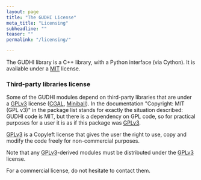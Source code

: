 ```yaml
---
layout: page
title: "The GUDHI License"
meta_title: "Licensing"
subheadline: ""
teaser: ""
permalink: "/licensing/"

---
```



The GUDHI library is a C++ library, with a Python interface (via Cython). It is available under a [MIT][1] license.

### Third-party libraries license

Some of the GUDHI modules depend on third-party libraries that are under a [GPLv3][2] license ([CGAL][3], [Miniball][4]).
In the documentation "Copyright: MIT (GPL v3)" in the package list stands for exactly the situation described: GUDHI code is MIT, but there is a dependency on GPL code, so for practical purposes for a user it is as if this package was [GPLv3][2].

[GPLv3][2] is a Copyleft license that gives the user the right to use, copy and modify the code freely for non-commercial purposes.

Note that any [GPLv3][2]-derived modules must be distributed under the [GPLv3][2] license.

For a commercial license, do not hesitate to contact them.

 [1]: https://opensource.org/
 [2]: http://www.gnu.org/copyleft/gpl.html
 [3]: https://www.cgal.org/
 [4]: https://people.inf.ethz.ch/gaertner/subdir/software/miniball.html
